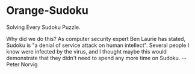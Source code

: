 # Orange-Sudoku
Solving Every Sudoku Puzzle. 

Why did we do this? As computer security expert Ben Laurie has stated, Sudoku is "a denial of service attack on human intellect". Several people I know were infected by the virus, and I thought maybe this would demonstrate that they didn't need to spend any more time on Sudoku. -- Peter Norvig
